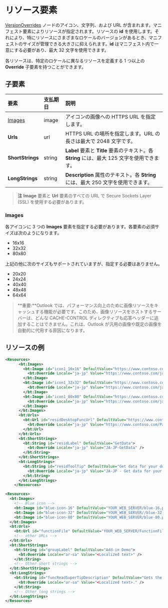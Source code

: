 # <a name="resources-element"></a>リソース要素

[VersionOverrides](./versionoverrides.md) ノードのアイコン、文字列、および URL が含まれます。マニフェスト要素によりリソースが指定されます。リソースの **id** を使用します。それにより、特にリソースにさまざまなロケールのバージョンがあるとき、マニフェストのサイズが管理できる大きさに抑えられます。**id** はマニフェスト内で一意にする必要があり、最大 32 文字を使用できます。

各リソースは、特定のロケールに異なるリソースを定義する 1 つ以上の **Override** 子要素を持つことができます。

## <a name="child-elements"></a>子要素

|  要素 |  支払期日  |  説明  |
|:-----|:-----|:-----|
|  [Images](#images)            |  image   |  アイコンの画像への HTTPS URL を指定します。 |
|  **Urls**                |  url     |  HTTPS URL の場所を指定します。URL の長さは最大で 2048 文字です。 |
|  **ShortStrings** |  string  |  **Label** 要素と **Title** 要素のテキスト。各 **String** には、最大 125 文字を使用できます。|
|  **LongStrings**  |  string  | **Description** 属性のテキスト。各 **String** には、最大 250 文字を使用できます。|

>**注** **Image** 要素と **Url** 要素のすべての URL で Secure Sockets Layer (SSL) を使用する必要があります。

### <a name="images"></a>Images
各アイコンに 3 つの **Images** 要素を指定する必要があります。各要素の必須サイズは次のようになります。

- 16x16
- 32x32
- 80x80

上記の他に次のサイズもサポートされていますが、指定する必要はありません。

- 20x20
- 24x24
- 40x40
- 48x48
- 64x64

> **重要:**Outlook では、パフォーマンス向上のために画像リソースをキャッシュする機能が必要です。このため、画像リソースをホストするサーバーは、どんな CACHE-CONTROL ディレクティブも応答ヘッダーに追加することはできません。これは、Outlook が汎用の画像や既定の画像を自動的に代用する原因になります。    


## <a name="resources-examples"></a>リソースの例 

```XML
<Resources>
      <bt:Images>
        <bt:Image id="icon1_16x16" DefaultValue="https://www.contoso.com/icon_default.png">
          <bt:Override Locale="ja-jp" Value="https://www.contoso.com/ja-jp16-icon_default.png" />
        </bt:Image>
        <bt:Image id="icon1_32x32" DefaultValue="https://www.contoso.com/icon_default.png">
          <bt:Override Locale="ja-jp" Value="https://www.contoso.com/ja-jp32-icon_default.png" />
        </bt:Image>
        <bt:Image id="icon1_80x80" DefaultValue="https://www.contoso.com/icon_default.png">
          <bt:Override Locale="ja-jp" Value="https://www.contoso.com/ja-jp80-icon_default.png" />
        </bt:Image>
      </bt:Images>
      <bt:Urls>
        <bt:Url id="residDesktopFuncUrl" DefaultValue="https://www.contoso.com/Pages/Home.aspx">
          <bt:Override Locale="ja-jp" Value="https://www.contoso.com/Pages/Home.aspx" />
        </bt:Url>
      </bt:Urls>
      <bt:ShortStrings>
        <bt:String id="residLabel" DefaultValue="GetData">
          <bt:Override Locale="ja-jp" Value="JA-JP-GetData" />
        </bt:String>
      </bt:ShortStrings>
      <bt:LongStrings>
        <bt:String id="residToolTip" DefaultValue="Get data for your document.">
          <bt:Override Locale="ja-jp" Value="JA-JP - Get data for your document." />
        </bt:String>
      </bt:LongStrings>
    </Resources>
```


```xml
<Resources>
  <bt:Images>
    <!-- Blue icon -->
    <bt:Image id="blue-icon-16" DefaultValue="YOUR_WEB_SERVER/blue-16.png"/>
    <bt:Image id="blue-icon-32" DefaultValue="YOUR_WEB_SERVER//blue-32.png"/>
    <bt:Image id="blue-icon-80" DefaultValue="YOUR_WEB_SERVER/blue-80.png"/>
  </bt:Images>
  <bt:Urls>
    <bt:Url id="functionFile" DefaultValue="YOUR_WEB_SERVER/FunctionFile/Functions.html"/>
    <!-- other URLs -->
  </bt:Urls>
  <bt:ShortStrings>
    <bt:String id="groupLabel" DefaultValue="Add-in Demo">
      <bt:Override Locale="ar-sa" Value="<Localized text>" />
    </bt:String>
    <!-- Other short strings -->
  </bt:ShortStrings>
  <bt:LongStrings>
    <bt:String id="funcReadSuperTipDescription" DefaultValue="Gets the subject of the message or appointment.">
      <bt:Override Locale="ar-sa" Value="<Localized text>." />
    </bt:String>
    <!-- Other long strings -->
  </bt:LongStrings>
</Resources>
```

